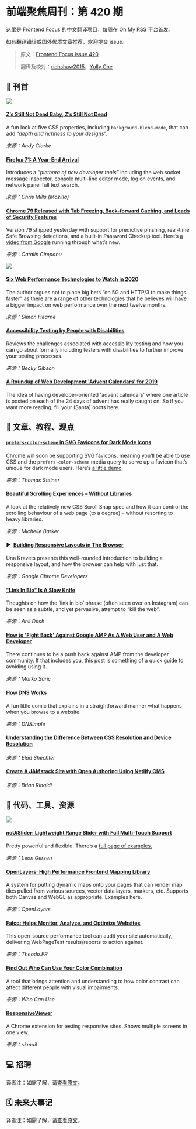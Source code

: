 # 前端聚焦周刊：第 420 期

这里是 [Frontend Focus](https://frontendfoc.us/latest) 的中文翻译项目，每周在 [Oh My RSS](https://ohmyrss.com/?fef) 平台首发。

如有翻译错误或国外优质文章推荐，欢迎提交 issue。

> 原文：[Frontend Focus issue 420](https://frontendfoc.us/issues/420)
> 
> 翻译及校对：[richshaw2015](https://github.com/richshaw2015)，[Yully Che](https://github.com/chechebecomestrong)

## 🚀 刊首

[![](https://res.cloudinary.com/cpress/image/upload/w_1280,e_sharpen:60/v1576067061/iknkklgrlvoebc8j0cep.png)](https://frontendfoc.us/link/81118/rss)

#### [Z’s Still Not Dead Baby, Z’s Still Not Dead](https://frontendfoc.us/link/81118/rss "24ways.org")

A fun look at five CSS properties, including `background-blend-mode`, that can add “_depth and richness to your designs_”.

*来源：Andy Clarke*

#### [Firefox 71: A Year-End Arrival](https://frontendfoc.us/link/81109/rss "hacks.mozilla.org")

Introduces a _“plethora of new developer tools”_ including the web socket message inspector, console multi-line editor mode, log on events, and network panel full text search.

*来源：Chris Mills (Mozilla)*

#### [Chrome 79 Released with Tab Freezing, Back-forward Caching, and Loads of Security Features](https://frontendfoc.us/link/81110/rss "www.zdnet.com")

Version 79 shipped yesterday with support for predictive phishing, real-time Safe Browsing detections, and a built-in Password Checkup tool. Here’s [a video from Google](https://frontendfoc.us/link/81111/rss) running through what’s new.

*来源：Catalin Cimpanu*

[![](https://copm.s3.amazonaws.com/7aa1844a.png)](https://frontendfoc.us/link/81140/rss)

#### [Six Web Performance Technologies to Watch in 2020](https://frontendfoc.us/link/81113/rss "simonhearne.com")

The author argues not to place big bets “on 5G and HTTP/3 to make things faster” as there are a range of other technologies that he believes will have a bigger impact on web performance over the next twelve months.

*来源：Simon Hearne*

#### [Accessibility Testing by People with Disabilities](https://frontendfoc.us/link/81114/rss "www.24a11y.com")

Reviews the challenges associated with accessibility testing and how you can go about formally including testers with disabilities to further improve your testing processes.

*来源：Becky Gibson*

#### [A Roundup of Web Development 'Advent Calendars' for 2019](https://frontendfoc.us/link/81174/rss "www.smashingmagazine.com")

The idea of having developer-oriented 'advent calendars' where one article is posted on each of the 24 days of advent has really caught on. So if you want more reading, fill your (Santa) boots here.

## 📙 文章、教程、观点

#### [`prefers-color-scheme` in SVG Favicons for Dark Mode Icons](https://frontendfoc.us/link/81119/rss "blog.tomayac.com")

Chrome will soon be supporting SVG favicons, meaning you’ll be able to use CSS and the `prefers-color-scheme` media query to serve up a favicon that’s unique for dark mode users. Here’s [a little demo](https://frontendfoc.us/link/81120/rss).

*来源：Thomas Steiner*

#### [Beautiful Scrolling Experiences – Without Libraries](https://frontendfoc.us/link/81122/rss "24ways.org")

A look at the relatively new CSS Scroll Snap spec and how it can control the scrolling behaviour of a web page (to a degree) – without resorting to heavy libraries.

*来源：Michelle Barker*

#### ▶  [Building Responsive Layouts in The Browser](https://frontendfoc.us/link/81123/rss "www.youtube.com")

Una Kravets presents this well-rounded introduction to building a responsive layout, and how the browser can help with just that.

*来源：Google Chrome Developers*

#### ["Link In Bio" Is A Slow Knife](https://frontendfoc.us/link/81124/rss "anildash.com")

Thoughts on how the ‘link in bio’ phrase (often seen over on Instagram) can be seen as a subtle, and yet pervasive, attempt to “kill the web”.

*来源：Anil Dash*

#### [How to 'Fight Back' Against Google AMP As A Web User and A Web Developer](https://frontendfoc.us/link/81125/rss "markosaric.com")

There continues to be a push back against AMP from the developer community. If that includes you, this post is something of a quick guide to avoiding using it.

*来源：Marko Saric*

#### [How DNS Works](https://frontendfoc.us/link/81126/rss "howdns.works")

A fun little comic that explains in a straightforward manner what happens when you browse to a website.

*来源：DNSimple*

#### [Understanding the Difference Between CSS Resolution and Device Resolution](https://frontendfoc.us/link/81127/rss "medium.com")

*来源：Elad Shechter*

#### [Create A JAMstack Site with Open Authoring Using Netlify CMS](https://frontendfoc.us/link/81129/rss "dev.to")

*来源：Brian Rinaldi*

## 🔧 代码、工具、资源

[![](https://res.cloudinary.com/cpress/image/upload/w_1280,e_sharpen:60/nmot7xmlhvidt1obj1ke.jpg)](https://frontendfoc.us/link/81130/rss)

#### [noUiSlider: Lightweight Range Slider with Full Multi-Touch Support](https://frontendfoc.us/link/81130/rss "github.com")

Pretty powerful and flexible. There’s a [full page of examples.](https://frontendfoc.us/link/81131/rss)

*来源：Leon Gersen*

#### [OpenLayers: High Performance Frontend Mapping Library](https://frontendfoc.us/link/81132/rss "openlayers.org")

A system for putting dynamic maps onto your pages that can render map tiles pulled from various sources, vector data layers, markers, etc. Supports both Canvas and WebGL as appropriate. Examples here.

*来源：OpenLayers*

#### [Falco: Helps Monitor, Analyze, and Optimize Websites](https://frontendfoc.us/link/81133/rss "github.com")

This open-source performance tool can audit your site automatically, delivering WebPageTest results/reports to action against.

*来源：Theodo.FR*

#### [Find Out Who Can Use Your Color Combination](https://frontendfoc.us/link/81134/rss "whocanuse.com")

A tool that brings attention and understanding to how color contrast can affect different people with visual impairments.

*来源：Who Can Use*

#### [ResponsiveViewer](https://frontendfoc.us/link/81135/rss "chrome.google.com")

A Chrome extension for testing responsive sites. Shows multiple screens in one view.

*来源：skmail*

## 💻 招聘

译者注：如需了解，请[查看原文](https://frontendfoc.us/issues/420)。

## 🗓 未来大事记

译者注：如需了解，请[查看原文](https://frontendfoc.us/issues/420)。


